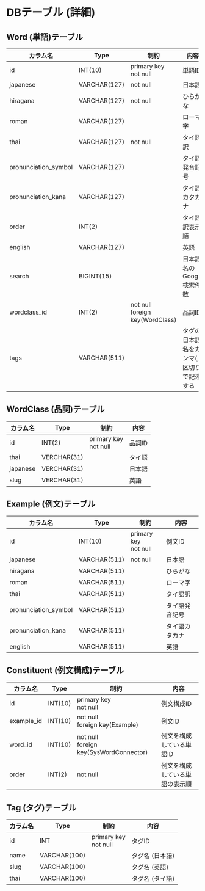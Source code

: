 # DBテーブル (詳細)
## Word (単語)テーブル

| カラム名      | Type          | 制約          |内容
| ------------ | ------------- | ------------- | ------------- |
|id            | INT(10)       | primary key<br>not null | 単語ID | 
|japanese      | VARCHAR(127)  | not null      | 日本語 | 
|hiragana      | VARCHAR(127)  | not null      | ひらがな | 
|roman         | VARCHAR(127)  |               | ローマ字 | 
|thai           | VARCHAR(127) | not null      | タイ語訳 | 
|pronunciation_symbol | VARCHAR(127) |         | タイ語発音記号 | 
|pronunciation_kana   | VARCHAR(127) |         | タイ語カタカナ | 
|order         | INT(2)        |               | タイ語訳表示順 | 
|english       | VARCHAR(127)  |               | 英語 | 
|search        | BIGINT(15)    |               | 日本語名のGoogle検索件数 | 
|wordclass_id  | INT(2)        | not null<br>foreign key(WordClass)    | 品詞ID | 
|tags          | VARCHAR(511)  |               | タグの日本語名をカンマ(,)区切りで記述する | 


## WordClass (品詞)テーブル

| カラム名      | Type          | 制約          |内容
| ------------ | ------------- | ------------- | ------------- |
|id            | INT(2)        | primary key<br>not null    | 品詞ID | 
|thai          | VERCHAR(31)   |                | タイ語 | 
|japanese      | VERCHAR(31)   |                | 日本語 | 
|slug          | VERCHAR(31)   |                | 英語 | 


## Example (例文)テーブル

| カラム名      | Type          | 制約          |内容
| ------------ | ------------- | ------------- | ------------- |
|id            | INT(10)       | primary key<br>not null    | 例文ID | 
|japanese      | VARCHAR(511)  | not null      | 日本語 | 
|hiragana      | VARCHAR(511)  |               | ひらがな | 
|roman         | VARCHAR(511)  |               | ローマ字 | 
|thai          | VARCHAR(511)  |               | タイ語訳 | 
|pronunciation_symbol | VARCHAR(511)    |      | タイ語発音記号 | 
|pronunciation_kana   | VARCHAR(511)    |      | タイ語カタカナ | 
|english       | VARCHAR(511)  |               | 英語 | 


## Constituent (例文構成)テーブル

| カラム名      | Type          | 制約          |内容
| ------------ | ------------- | ------------- | ------------- |
|id            | INT(10)       | primary key<br>not null              | 例文構成ID | 
|example_id    | INT(10)       | not null<br>foreign key(Example)    | 例文ID | 
|word_id       | INT(10)       | not null<br>foreign key(SysWordConnector) | 例文を構成している単語ID |
|order         | INT(2)        | not null    | 例文を構成している単語の表示順 | 


## Tag (タグ)テーブル

| カラム名      | Type          | 制約          |内容
| ------------ | ------------- | ------------- | ------------- |
|id            | INT           | primary key<br>not null  | タグID | 
|name          | VARCHAR(100)  |               | タグ名 (日本語) | 
|slug          | VARCHAR(100)  |               | タグ名 (英語) | 
|thai          | VARCHAR(100)  |               | タグ名 (タイ語) | 
